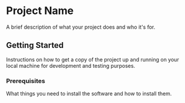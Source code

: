 # Project Name

A brief description of what your project does and who it's for.

## Getting Started

Instructions on how to get a copy of the project up and running on your local machine for development and testing purposes.

### Prerequisites

What things you need to install the software and how to install them.

